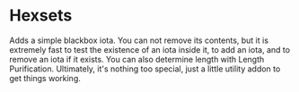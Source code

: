 # Hexsets

Adds a simple blackbox iota. You can not remove its contents, but it is extremely fast to test the existence of an iota inside it, to add an iota, and to remove an iota if it exists. You can also determine length with Length Purification. Ultimately, it's nothing too special, just a little utility addon to get things working.
